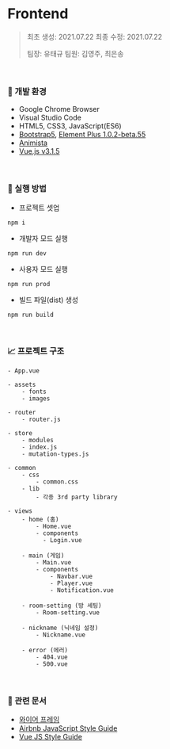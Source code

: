 # Frontend

> 최초 생성: 2021.07.22
> 최종 수정: 2021.07.22
>
> 팀장: 유태규
> 팀원: 김영주, 최은송

<br>

### 🔧 개발 환경

- Google Chrome Browser
- Visual Studio Code
- HTML5, CSS3, JavaScript(ES6)
- [Bootstrap5](https://getbootstrap.com/docs/5.0/getting-started/introduction/), [Element Plus 1.0.2-beta.55](https://element-plus.org/#/en-US)
- [Animista](https://animista.net/)
- [Vue.js v3.1.5](https://v3.ko.vuejs.org/)

<br>

### 🔑 실행 방법

- 프로젝트 셋업

```
npm i
```

- 개발자 모드 실행

```
npm run dev
```

- 사용자 모드 실행

```
npm run prod
```

- 빌드 파일(dist) 생성

```
npm run build
```

<br>

### 📈 프로젝트 구조

```
- App.vue

- assets
	- fonts
	- images

- router
	- router.js

- store
	- modules
	- index.js
	- mutation-types.js

- common
	- css
		- common.css
	- lib
		- 각종 3rd party library

- views
	- home (홈)
		- Home.vue
		- components
		  - Login.vue
	
	- main (게임)
		- Main.vue
		- components
			- Navbar.vue
			- Player.vue
			- Notification.vue
	
	- room-setting (방 세팅)
		- Room-setting.vue
	
	- nickname (닉네임 설정)
		- Nickname.vue
	
	- error (에러)
		- 404.vue
		- 500.vue
```

<br>

### 📘 관련 문서

- [와이어 프레임](https://www.figma.com/file/D946y8Vykt2jgYXgHfmGDM/%EB%A7%88%ED%94%BC%EC%95%84%EA%B2%8C%EC%9E%84---%EC%99%80%EC%9D%B4%EC%96%B4-%ED%94%84%EB%A0%88%EC%9E%84?node-id=0%3A1)
- [Airbnb JavaScript Style Guide](https://github.com/airbnb/javascript)
- [Vue JS Style Guide](https://kr.vuejs.org/v2/style-guide/index.html)

